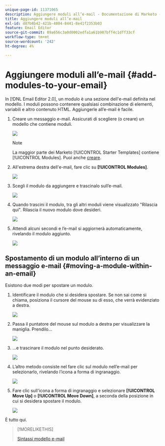 ```yaml
---
unique-page-id: 11371065
description: Aggiungere moduli all’e-mail - Documentazione di Marketo - Documentazione del prodotto
title: Aggiungere moduli all’e-mail
exl-id: d87b8b42-421b-4804-8441-8e41f2353b03
feature: Email Editor
source-git-commit: 09a656c3a0d0002edfa1a61b987bff4c1dff33cf
workflow-type: tm+mt
source-wordcount: '242'
ht-degree: 4%

---
```


# Aggiungere moduli all’e-mail {#add-modules-to-your-email}

In [!DNL Email Editor 2.0], un modulo è una sezione dell&#39;e-mail definita nel modello. I moduli possono contenere qualsiasi combinazione di elementi, variabili e altro contenuto HTML. Aggiungerle all’e-mail è facile.

1. Creare un messaggio e-mail. Assicurati di scegliere (o creare) un modello che contiene moduli.

   ![](assets/one-1.png)

   >[!NOTE]
   >
   >La maggior parte dei Marketo [!UICONTROL Starter Templates] contiene [!UICONTROL Modules]. Puoi anche [creare &#x200B;](/help/marketo/product-docs/email-marketing/general/email-editor-2/email-template-syntax.md#modules).

1. All&#39;estrema destra dell&#39;e-mail, fare clic su **[!UICONTROL Modules]**.

   ![](assets/two-3.png)

1. Scegli il modulo da aggiungere e trascinalo sull’e-mail.

   ![](assets/three-3.png)

1. Quando trascini il modulo, tra gli altri moduli viene visualizzato &quot;Rilascia qui&quot;. Rilascia il nuovo modulo dove desideri.

   ![](assets/four-2.png)

1. Attendi alcuni secondi e l’e-mail si aggiornerà automaticamente, rivelando il modulo aggiunto.

   ![](assets/five-3.png)

## Spostamento di un modulo all’interno di un messaggio e-mail {#moving-a-module-within-an-email}

Esistono due modi per spostare un modulo.

1. Identificare il modulo che si desidera spostare. Se non sai come si chiama, posiziona il cursore del mouse su di esso, che verrà evidenziato a destra.

   ![](assets/six-2.png)

1. Passa il puntatore del mouse sul modulo a destra per visualizzare la maniglia. Prendilo...

   ![](assets/seven-2.png)

1. ...e trascinare il modulo nel punto desiderato.

   ![](assets/eight-2.png)

1. L’altro metodo consiste nel fare clic sul modulo nell’e-mail per selezionarlo, rivelando l’icona a forma di ingranaggio.

   ![](assets/nine-2.png)

1. Fare clic sull&#39;icona a forma di ingranaggio e selezionare **[!UICONTROL Move Up]** o **[!UICONTROL Move Down]**, a seconda della posizione in cui si desidera spostare il modulo.

   ![](assets/ten-2.png)

È tutto qui.

>[!MORELIKETHIS]
>
>[Sintassi modello e-mail](/help/marketo/product-docs/email-marketing/general/email-editor-2/email-template-syntax.md)
